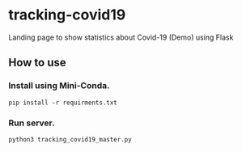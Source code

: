 # tracking-covid19
Landing page to show statistics about Covid-19 (Demo) using Flask

## How to use

### Install using Mini-Conda.

``` pip install -r requirments.txt ```

### Run server.

``` python3 tracking_covid19_master.py ```
